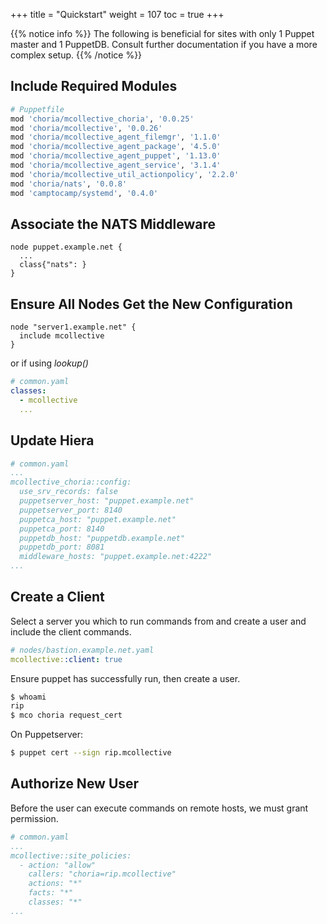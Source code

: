 +++
title = "Quickstart"
weight = 107
toc = true
+++

{{% notice info %}}
The following is beneficial for sites with only 1 Puppet master and 1 PuppetDB. Consult further documentation if you have a more complex setup.
{{% /notice %}}

## Include Required Modules

```ruby
# Puppetfile
mod 'choria/mcollective_choria', '0.0.25'
mod 'choria/mcollective', '0.0.26'
mod 'choria/mcollective_agent_filemgr', '1.1.0'
mod 'choria/mcollective_agent_package', '4.5.0'
mod 'choria/mcollective_agent_puppet', '1.13.0'
mod 'choria/mcollective_agent_service', '3.1.4'
mod 'choria/mcollective_util_actionpolicy', '2.2.0'
mod 'choria/nats', '0.0.8'
mod 'camptocamp/systemd', '0.4.0'
```

## Associate the NATS Middleware

```puppet
node puppet.example.net {
  ...
  class{"nats": }
}
```
## Ensure All Nodes Get the New Configuration

```puppet
node "server1.example.net" {
  include mcollective
}
```

or if using _lookup()_

```yaml
# common.yaml
classes:
  - mcollective
  ...
```

## Update Hiera

```yaml
# common.yaml
...
mcollective_choria::config:
  use_srv_records: false
  puppetserver_host: "puppet.example.net"
  puppetserver_port: 8140
  puppetca_host: "puppet.example.net"
  puppetca_port: 8140
  puppetdb_host: "puppetdb.example.net"
  puppetdb_port: 8081
  middleware_hosts: "puppet.example.net:4222"
...
```

## Create a Client

Select a server you which to run commands from and create a user and include the client commands.

```yaml
# nodes/bastion.example.net.yaml
mcollective::client: true
```

Ensure puppet has successfully run, then create a user.

```bash
$ whoami
rip
$ mco choria request_cert
```
On Puppetserver:

```bash
$ puppet cert --sign rip.mcollective
```

## Authorize New User

Before the user can execute commands on remote hosts, we must grant permission.

```yaml
# common.yaml
...
mcollective::site_policies:
  - action: "allow"
    callers: "choria=rip.mcollective"
    actions: "*"
    facts: "*"
    classes: "*"
...
```
